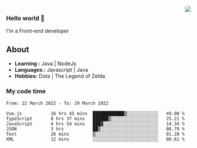 <img align='right' src="https://github-readme-stats.vercel.app/api?username=jumodada&show_icons=true&theme=vue">

### Hello world 👋

I'm a Front-end developer 
    
## About
-  **Learning :** Java | NodeJs
-  **Languages :** Javascript | Java
-  **Hobbies:** Dota | The Legend of Zelda

### My code time

<!--START_SECTION:waka-->

```text
From: 22 March 2022 - To: 29 March 2022

Vue.js           16 hrs 45 mins  ████████████▒░░░░░░░░░░░░   49.00 %
TypeScript       8 hrs 37 mins   ██████▒░░░░░░░░░░░░░░░░░░   25.21 %
JavaScript       4 hrs 54 mins   ███▓░░░░░░░░░░░░░░░░░░░░░   14.34 %
JSON             3 hrs           ██▒░░░░░░░░░░░░░░░░░░░░░░   08.79 %
Text             26 mins         ▒░░░░░░░░░░░░░░░░░░░░░░░░   01.28 %
XML              12 mins         ░░░░░░░░░░░░░░░░░░░░░░░░░   00.61 %
```

<!--END_SECTION:waka-->
